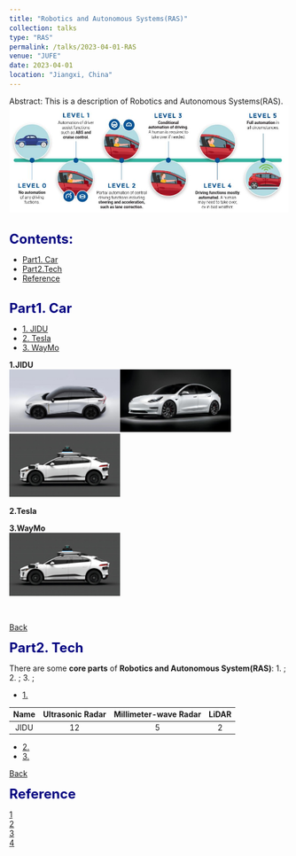 ```yaml
---
title: "Robotics and Autonomous Systems(RAS)"
collection: talks
type: "RAS"
permalink: /talks/2023-04-01-RAS
venue: "JUFE"
date: 2023-04-01
location: "Jiangxi, China"
---
```

Abstract: This is a description of Robotics and Autonomous Systems(RAS).  
<img src="/images/level.jpg" alt="Autonomation level" title="Autonomation Level" width="800" >  

<a id="Back"></a>  
<font color=Navy size=5 > <strong>  Contents: </strong> </font>  

- [Part1. Car](#Part1.Car)  
- [Part2.Tech](#Part2.Tech)  
- [Reference](#Reference)  

<a id="Part1.Car"></a>  
<font color=Navy size=5 > <strong>  Part1. Car </strong> </font>  

 -  [1. JIDU](#JIDU)  
 -  [2. Tesla](#Tesla)  
 -  [3. WayMo](#WayMo)  



<a id="JIDU"></a>  

__1.JIDU__  
<img src="/images/ROBO-01.jpg" alt="ROBO-01" title="ROBO-01" width="200" ><img src="/images/Tesla.jpg" alt="Tesla" title="Model 3" width="200" ><img src="/images/WayMo.jpg" alt="WayMo" title="WayMo ONE" width="200" >




__2.Tesla__  









__3.WayMo__  
<img src="/images/WayMo.jpg" alt="WayMo" title="WayMo ONE" width="200" > 




<a id="Tesla"></a>  
<a id="WayMo"></a>  




[Back](#Back)  
<a id="Part2.Tech"></a>  

<font color=Navy size=5 > <strong>  Part2. Tech </strong> </font>  

There are some __core parts__ of __Robotics and Autonomous System(RAS)__: 1. ; 2. ; 3. ;    
 - [1. ](#)  

| Name  |  Ultrasonic Radar   |  Millimeter-wave Radar |  LiDAR |
| :----: |  :----: | :----:  | :----: |
| JIDU  | 12  | 5 | 2 | 


 - [2. ](#)  
 - [3. ](#)  


[Back](#Back)
<a id="Reference"></a>

<font color=Navy size=5 > <strong>  Reference </strong> </font>  

[1](#)  
[2](#)  
[3](#)  
[4](#)  